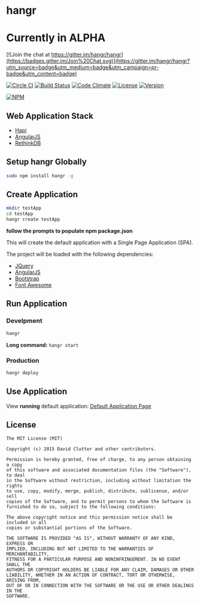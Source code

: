 # hangr
# Currently in ALPHA

[![Join the chat at https://gitter.im/hangr/hangr](https://badges.gitter.im/Join%20Chat.svg)](https://gitter.im/hangr/hangr?utm_source=badge&utm_medium=badge&utm_campaign=pr-badge&utm_content=badge)

[![Circle CI](https://circleci.com/gh/hangr/hangr/tree/master.svg?style=svg)](https://circleci.com/gh/hangr/hangr/tree/master)
[![Build Status](http://jenkins.hangr.software/buildStatus/icon?job=hangr)](http://jenkins.hangr.software/job/hangr/)
[![Code Climate](https://codeclimate.com/github/hangr/hangr/badges/gpa.svg)](https://codeclimate.com/github/hangr/hangr)
[![License](https://img.shields.io/npm/l/hangr.svg)](http://opensource.org/licenses/MIT)
[![Version](https://img.shields.io/npm/v/hangr.svg)](https://www.npmjs.com/package/hangr)

[![NPM](https://nodei.co/npm/hangr.png?downloads=true&stars=true)](https://nodei.co/npm/hangr/)

## Web Application Stack

* [Hapi](http://hapijs.com)
* [AngularJS](https://angularjs.org)
* [RethinkDB](https://www.rethinkdb.com)


## Setup hangr Globally
```bash
sudo npm install hangr -g
```

## Create Application
```bash
mkdir testApp
cd testApp
hangr create testApp
```
**follow the prompts to populate npm package.json**

This will create the default application with a Single Page Application (SPA).

The project will be loaded with the following dependencies:
* [JQuery](https://jquery.com)
* [AngularJS](https://angularjs.org)
* [Bootstrap](http://getbootstrap.com)
* [Font Awesome](https://fortawesome.github.io/Font-Awesome/)

## Run Application

### Develpment
```bash
hangr
```
**Long command:** `hangr start`

### Production
```bash
hangr deploy
```

## Use Application
View **running** default application: [Default Application Page](http://localhost:55555)

## License

```text
The MIT License (MIT)

Copyright (c) 2015 David Clutter and other contributors.

Permission is hereby granted, free of charge, to any person obtaining a copy
of this software and associated documentation files (the "Software"), to deal
in the Software without restriction, including without limitation the rights
to use, copy, modify, merge, publish, distribute, sublicense, and/or sell
copies of the Software, and to permit persons to whom the Software is
furnished to do so, subject to the following conditions:

The above copyright notice and this permission notice shall be included in all
copies or substantial portions of the Software.

THE SOFTWARE IS PROVIDED "AS IS", WITHOUT WARRANTY OF ANY KIND, EXPRESS OR
IMPLIED, INCLUDING BUT NOT LIMITED TO THE WARRANTIES OF MERCHANTABILITY,
FITNESS FOR A PARTICULAR PURPOSE AND NONINFRINGEMENT. IN NO EVENT SHALL THE
AUTHORS OR COPYRIGHT HOLDERS BE LIABLE FOR ANY CLAIM, DAMAGES OR OTHER
LIABILITY, WHETHER IN AN ACTION OF CONTRACT, TORT OR OTHERWISE, ARISING FROM,
OUT OF OR IN CONNECTION WITH THE SOFTWARE OR THE USE OR OTHER DEALINGS IN THE
SOFTWARE.
```
